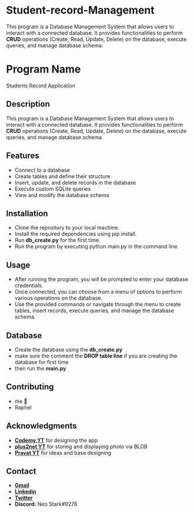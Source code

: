 # Student-record-Management
This program is a Database Management System that allows users to interact with a connected database. It provides functionalities to perform **CRUD** operations (Create, Read, Update, Delete) on the database, execute queries, and manage database schema.
# Program Name

Students Record Application

## Description

This program is a Database Management System that allows users to interact with a connected database. It provides functionalities to perform **CRUD** operations (Create, Read, Update, Delete) on the database, execute queries, and manage database schema.

## Features

- Connect to a database
- Create tables and define their structure
- Insert, update, and delete records in the database
- Execute custom SQLite queries
- View and modify the database schema

## Installation

- Clone the repository to your local machine.
- Install the required dependencies using pip install.
- Run **db_create.py** for the first time.
- Run the program by executing python main.py in the command line.

## Usage

- After running the program, you will be prompted to enter your database credentials.
- Once connected, you can choose from a menu of options to perform various operations on the database.
- Use the provided commands or navigate through the menu to create tables, insert records, execute queries, and manage the database schema.
 
## Database

- Create the database using the **db_create.py**
- make sure the comment the **DROP table line** if you are creating the database for first time 
- then run the  **main.py**

## Contributing

- me  🥇 
- Raphel

## Acknowledgments

- [**Codemy YT**](https://www.youtube.com/@Codemycom) for designing the app
- [**plus2net YT**](https://www.youtube.com/@plus2net1) for storing and displaying photo via BLOB
- [**Pravat YT**](https://www.youtube.com/@parvatcomputertechnology) for ideas and base designing

## Contact

-  [**Gmail**](lenka.bighnesh003@gmail.com)
-  [**Linkedin**](https://www.linkedin.com/in/bighnesh-lenka-57b679260/)
-  [**Twitter**](https://twitter.com/NeoStark3)
-  **Discord:** Neo Stark#9276
